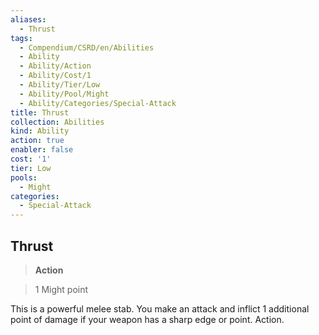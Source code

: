 ```yaml
---
aliases:
  - Thrust
tags:
  - Compendium/CSRD/en/Abilities
  - Ability
  - Ability/Action
  - Ability/Cost/1
  - Ability/Tier/Low
  - Ability/Pool/Might
  - Ability/Categories/Special-Attack
title: Thrust
collection: Abilities
kind: Ability
action: true
enabler: false
cost: '1'
tier: Low
pools:
  - Might
categories:
  - Special-Attack
---
```

## Thrust    
>**Action**    
>1 Might point  
    
This is a powerful melee stab. You make an attack and inflict 1 additional point of damage if your weapon has a sharp edge or point. Action.